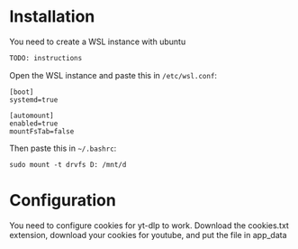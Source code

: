 # Installation
You need to create a WSL instance with ubuntu

```bash
TODO: instructions
```

Open the WSL instance and paste this in `/etc/wsl.conf`:

```
[boot]
systemd=true

[automount]
enabled=true
mountFsTab=false
```

Then paste this in `~/.bashrc`:

```
sudo mount -t drvfs D: /mnt/d
```

# Configuration

You need to configure cookies for yt-dlp to work. Download the cookies.txt extension, download your cookies for youtube, and put the file in app_data